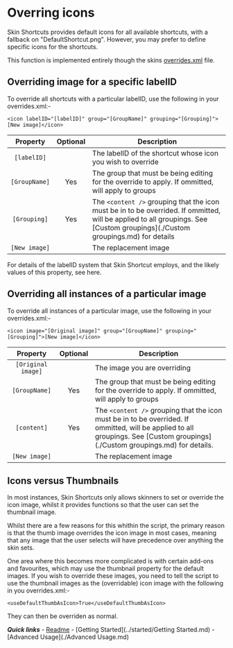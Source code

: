 # Overring icons

Skin Shortcuts provides default icons for all available shortcuts, with a fallback on "DefaultShortcut.png". However, you may prefer to define specific icons for the shortcuts.

This function is implemented entirely though the skins [overrides.xml](./overrides.md) file.

## Overriding image for a specific labelID

To override all shortcuts with a particular labelID, use the following in your overrides.xml:-

`<icon labelID="[labelID]" group="[GroupName]" grouping="[Grouping]">[New image]</icon>`

| Property | Optional | Description |
| :------: | :------: | ----------- |
| `[labelID]` |  | The labelID of the shortcut whose icon you wish to override |
| `[GroupName]` | Yes | The group that must be being editing for the override to apply. If ommitted, will apply to groups |
| `[Grouping]` | Yes | The `<content />` grouping that the icon must be in to be overrided. If ommitted, will be applied to all groupings. See [Custom groupings](./Custom groupings.md) for details |
| `[New image]` | | The replacement image |

For details of the labelID system that Skin Shortcut employs, and the likely values of this property, see here.

## Overriding all instances of a particular image

To override all instances of a particular image, use the following in your overrides.xml:-

`<icon image="[Original image]" group="[GroupName]" grouping="[Grouping]">[New image]</icon>`

| Property | Optional | Description |
| :------: | :------: | ----------- |
| `[Original image]` |  | The image you are overriding |
| `[GroupName]` | Yes | The group that must be being editing for the override to apply. If ommitted, will apply to groups |
| `[content]` | Yes | The `<content />` grouping that the icon must be in to be overrided. If ommitted, will be applied to all groupings. See [Custom groupings](./Custom groupings.md) for details. |
| `[New image]` |  | The replacement image |

## Icons versus Thumbnails

In most instances, Skin Shortcuts only allows skinners to set or override the icon image, whilst it provides functions so that the user can set the thumbnail image.

Whilst there are a few reasons for this whithin the script, the primary reason is that the thumb image overrides the icon image in most cases, meaning that any image that the user selects will have precedence over anything the skin sets.

One area where this becomes more complicated is with certain add-ons and favourites, which may use the thumbnail property for the default images. If you wish to override these images, you need to tell the script to use the thumbnail images as the (overridable) icon image with the following in you overrides.xml:-

`<useDefaultThumbAsIcon>True</useDefaultThumbAsIcon>`

They can then be overriden as normal.

***Quick links*** - [Readme](../../../README.md) - [Getting Started](../started/Getting Started.md) - [Advanced Usage](./Advanced Usage.md)